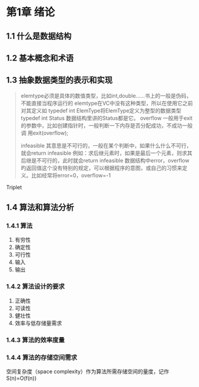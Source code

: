 # 第1章 绪论 #

## 1.1 什么是数据结构 ##

## 1.2 基本概念和术语 ##

## 1.3 抽象数据类型的表示和实现 ##

> elemtype必须是具体的数值类型，比如int,double......书上的一般是伪码，不能直接当程序运行的
> elemtype在VC中没有这种类型，所以在使用它之前对其定义如 
> typedef int ElemType将ElemType定义为整型的数据类型
> typedef int Status
> 数据结构里讲的Status都是它。
> overflow
>       一般用于exit的参数中，比如创建指针时，一般判断一下内存是否分配成功，不成功一般调 
>      用exit(overflow);
>  
> infeasible 其意思是不可行的，一般在某个判断中，如果什么什么不可行，就会return infeasible
> 例如：求后继元素时，如果是最后一个元素，则求其后继是不可行的，此时就会return infeasible
> 数据结构中error，overflow旳返回值这个没有特别的规定，可以根据程序的意图，或自己的习惯来定义。比如经常将error=0，overflow=-1

Triplet

## 1.4 算法和算法分析 ##

### 1.4.1 算法 ### 

1. 有穷性 
2. 确定性 
3. 可行性 
4. 输入 
5. 输出

### 1.4.2 算法设计的要求 ### 

1. 正确性
2. 可读性
3. 健壮性
4. 效率与低存储量需求

### 1.4.3 算法的效率度量 ###

### 1.4.4 算法的存储空间需求 ###
空间复杂度（space complexity）作为算法所需存储空间的量度，记作S(n)=O(f(n))  